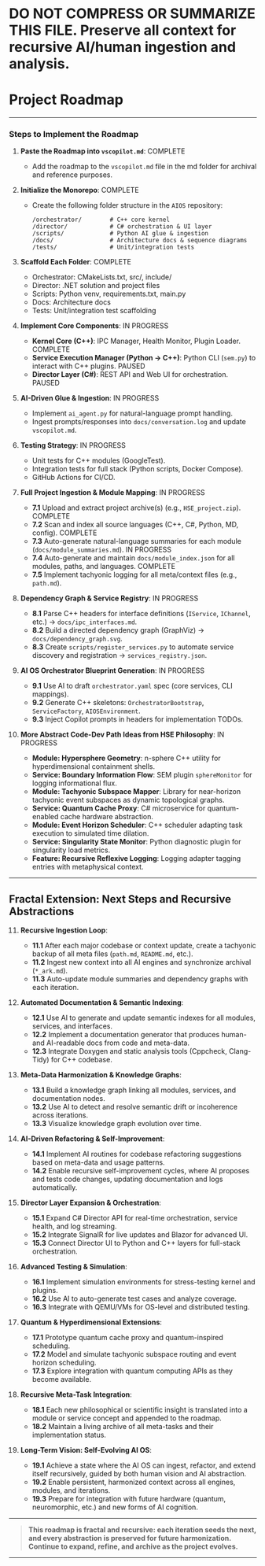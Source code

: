 # DO NOT COMPRESS OR SUMMARIZE THIS FILE. Preserve all context for recursive AI/human ingestion and analysis.

# Project Roadmap

---

### **Steps to Implement the Roadmap**

1. **Paste the Roadmap into `vscopilot.md`**: COMPLETE  
   - Add the roadmap to the `vscopilot.md` file in the md folder for archival and reference purposes.

2. **Initialize the Monorepo**: COMPLETE  
   - Create the following folder structure in the `AIOS` repository:  
     ```
     /orchestrator/        # C++ core kernel  
     /director/            # C# orchestration & UI layer  
     /scripts/             # Python AI glue & ingestion  
     /docs/                # Architecture docs & sequence diagrams  
     /tests/               # Unit/integration tests  
     ```

3. **Scaffold Each Folder**: COMPLETE  
   - Orchestrator: CMakeLists.txt, src/, include/  
   - Director: .NET solution and project files  
   - Scripts: Python venv, requirements.txt, main.py  
   - Docs: Architecture docs  
   - Tests: Unit/integration test scaffolding

4. **Implement Core Components**: IN PROGRESS  
   - **Kernel Core (C++)**: IPC Manager, Health Monitor, Plugin Loader. COMPLETE  
   - **Service Execution Manager (Python → C++)**: Python CLI (`sem.py`) to interact with C++ plugins. PAUSED  
   - **Director Layer (C#)**: REST API and Web UI for orchestration. PAUSED

5. **AI-Driven Glue & Ingestion**: IN PROGRESS  
   - Implement `ai_agent.py` for natural-language prompt handling.  
   - Ingest prompts/responses into `docs/conversation.log` and update `vscopilot.md`.

6. **Testing Strategy**: IN PROGRESS  
   - Unit tests for C++ modules (GoogleTest).  
   - Integration tests for full stack (Python scripts, Docker Compose).  
   - GitHub Actions for CI/CD.

7. **Full Project Ingestion & Module Mapping**: IN PROGRESS  
   - **7.1** Upload and extract project archive(s) (e.g., `HSE_project.zip`). COMPLETE  
   - **7.2** Scan and index all source languages (C++, C#, Python, MD, config). COMPLETE  
   - **7.3** Auto-generate natural-language summaries for each module (`docs/module_summaries.md`). IN PROGRESS  
   - **7.4** Auto-generate and maintain `docs/module_index.json` for all modules, paths, and languages. COMPLETE  
   - **7.5** Implement tachyonic logging for all meta/context files (e.g., `path.md`).

8. **Dependency Graph & Service Registry**: IN PROGRESS  
   - **8.1** Parse C++ headers for interface definitions (`IService`, `IChannel`, etc.) → `docs/ipc_interfaces.md`.  
   - **8.2** Build a directed dependency graph (GraphViz) → `docs/dependency_graph.svg`.  
   - **8.3** Create `scripts/register_services.py` to automate service discovery and registration → `services_registry.json`.

9. **AI OS Orchestrator Blueprint Generation**: IN PROGRESS  
   - **9.1** Use AI to draft `orchestrator.yaml` spec (core services, CLI mappings).  
   - **9.2** Generate C++ skeletons: `OrchestratorBootstrap`, `ServiceFactory`, `AIOSEnvironment`.  
   - **9.3** Inject Copilot prompts in headers for implementation TODOs.

10. **More Abstract Code-Dev Path Ideas from HSE Philosophy**: IN PROGRESS  
    - **Module: Hypersphere Geometry**: n-sphere C++ utility for hyperdimensional containment shells.  
    - **Service: Boundary Information Flow**: SEM plugin `sphereMonitor` for logging informational flux.  
    - **Module: Tachyonic Subspace Mapper**: Library for near-horizon tachyonic event subspaces as dynamic topological graphs.  
    - **Service: Quantum Cache Proxy**: C# microservice for quantum-enabled cache hardware abstraction.  
    - **Module: Event Horizon Scheduler**: C++ scheduler adapting task execution to simulated time dilation.  
    - **Service: Singularity State Monitor**: Python diagnostic plugin for singularity load metrics.  
    - **Feature: Recursive Reflexive Logging**: Logging adapter tagging entries with metaphysical context.

---

## **Fractal Extension: Next Steps and Recursive Abstractions**

11. **Recursive Ingestion Loop**:  
    - **11.1** After each major codebase or context update, create a tachyonic backup of all meta files (`path.md`, `README.md`, etc.).  
    - **11.2** Ingest new context into all AI engines and synchronize archival (`*_ark.md`).  
    - **11.3** Auto-update module summaries and dependency graphs with each iteration.

12. **Automated Documentation & Semantic Indexing**:  
    - **12.1** Use AI to generate and update semantic indexes for all modules, services, and interfaces.  
    - **12.2** Implement a documentation generator that produces human- and AI-readable docs from code and meta-data.  
    - **12.3** Integrate Doxygen and static analysis tools (Cppcheck, Clang-Tidy) for C++ codebase.

13. **Meta-Data Harmonization & Knowledge Graphs**:  
    - **13.1** Build a knowledge graph linking all modules, services, and documentation nodes.  
    - **13.2** Use AI to detect and resolve semantic drift or incoherence across iterations.  
    - **13.3** Visualize knowledge graph evolution over time.

14. **AI-Driven Refactoring & Self-Improvement**:  
    - **14.1** Implement AI routines for codebase refactoring suggestions based on meta-data and usage patterns.  
    - **14.2** Enable recursive self-improvement cycles, where AI proposes and tests code changes, updating documentation and logs automatically.

15. **Director Layer Expansion & Orchestration**:  
    - **15.1** Expand C# Director API for real-time orchestration, service health, and log streaming.  
    - **15.2** Integrate SignalR for live updates and Blazor for advanced UI.  
    - **15.3** Connect Director UI to Python and C++ layers for full-stack orchestration.

16. **Advanced Testing & Simulation**:  
    - **16.1** Implement simulation environments for stress-testing kernel and plugins.  
    - **16.2** Use AI to auto-generate test cases and analyze coverage.  
    - **16.3** Integrate with QEMU/VMs for OS-level and distributed testing.

17. **Quantum & Hyperdimensional Extensions**:  
    - **17.1** Prototype quantum cache proxy and quantum-inspired scheduling.  
    - **17.2** Model and simulate tachyonic subspace routing and event horizon scheduling.  
    - **17.3** Explore integration with quantum computing APIs as they become available.

18. **Recursive Meta-Task Integration**:  
    - **18.1** Each new philosophical or scientific insight is translated into a module or service concept and appended to the roadmap.  
    - **18.2** Maintain a living archive of all meta-tasks and their implementation status.

19. **Long-Term Vision: Self-Evolving AI OS**:  
    - **19.1** Achieve a state where the AI OS can ingest, refactor, and extend itself recursively, guided by both human vision and AI abstraction.  
    - **19.2** Enable persistent, harmonized context across all engines, modules, and iterations.  
    - **19.3** Prepare for integration with future hardware (quantum, neuromorphic, etc.) and new forms of AI cognition.

---

> **This roadmap is fractal and recursive: each iteration seeds the next, and every abstraction is preserved for future harmonization. Continue to expand, refine, and archive as the project evolves.**

---
